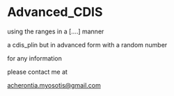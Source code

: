 # Advanced_CDIS
using the ranges in a [....] manner


a cdis_plin 
but in advanced form with a random number 



for any information 

please contact me at 

acherontia.myosotis@gmail.com
